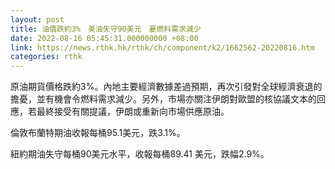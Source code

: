 ```yaml
---
layout: post
title: 油價跌約3%　美油失守90美元　憂燃料需求減少
date: 2022-08-16 05:45:31.000000000 +08:00
link: https://news.rthk.hk/rthk/ch/component/k2/1662562-20220816.htm
categories: rthk
---
```


原油期貨價格跌約3%。內地主要經濟數據差過預期，再次引發對全球經濟衰退的擔憂，並有機會令燃料需求減少。另外，市場亦關注伊朗對歐盟的核協議文本的回應，若最終接受有關提議，伊朗或重新向市場供應原油。

倫敦布蘭特期油收報每桶95.1美元，跌3.1%。

紐約期油失守每桶90美元水平，收報每桶89.41 美元，跌幅2.9%。
